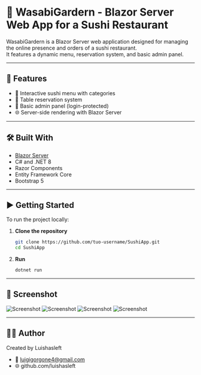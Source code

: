 # 🍣 WasabiGardern - Blazor Server Web App for a Sushi Restaurant

WasabiGardern is a Blazor Server web application designed for managing the online presence and orders of a sushi restaurant.  
It features a dynamic menu, reservation system, and basic admin panel.

---

## 🚀 Features

- 🛒 Interactive sushi menu with categories
- 📅 Table reservation system
- 🔐 Basic admin panel (login-protected)
- 🌐 Server-side rendering with Blazor Server

---

## 🛠️ Built With

- [Blazor Server](https://dotnet.microsoft.com/en-us/apps/aspnet/web-apps/blazor)
- C# and .NET 8
- Razor Components
- Entity Framework Core
- Bootstrap 5

---

## ▶️ Getting Started

To run the project locally:

1. **Clone the repository**
   ```bash
   git clone https://github.com/tuo-username/SushiApp.git
   cd SushiApp

2. **Run**
   ```bash
   dotnet run

---

## 📸 Screenshot
![Screenshot](./SushiApp/SushiApp/Screenshot1.png)
![Screenshot](./SushiApp/SushiApp/Screenshot2.png)
![Screenshot](./SushiApp/SushiApp/Screenshot3.png)
![Screenshot](./SushiApp/SushiApp/Screenshot4.png)

---

## 🧑‍💻 Author

Created by Luishasleft
- 📧 luigigorgone4@gmail.com
- 🌐 github.com/luishasleft









